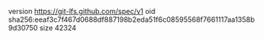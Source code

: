 version https://git-lfs.github.com/spec/v1
oid sha256:eeaf3c7f467d0688df887198b2eda51f6c08595568f7661117aa1358b9d30750
size 42324
